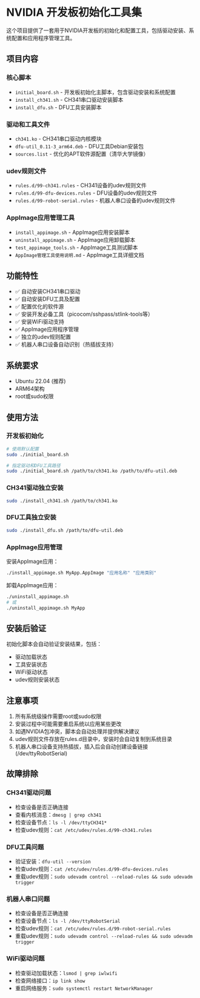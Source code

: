 # NVIDIA 开发板初始化工具集

这个项目提供了一套用于NVIDIA开发板的初始化和配置工具，包括驱动安装、系统配置和应用程序管理工具。

## 项目内容

### 核心脚本
- `initial_board.sh` - 开发板初始化主脚本，包含驱动安装和系统配置
- `install_ch341.sh` - CH341串口驱动安装脚本
- `install_dfu.sh` - DFU工具安装脚本

### 驱动和工具文件
- `ch341.ko` - CH341串口驱动内核模块
- `dfu-util_0.11-3_arm64.deb` - DFU工具Debian安装包
- `sources.list` - 优化的APT软件源配置（清华大学镜像）

### udev规则文件
- `rules.d/99-ch341.rules` - CH341设备的udev规则文件
- `rules.d/99-dfu-devices.rules` - DFU设备的udev规则文件
- `rules.d/99-robot-serial.rules` - 机器人串口设备的udev规则文件

### AppImage应用管理工具
- `install_appimage.sh` - AppImage应用安装脚本
- `uninstall_appimage.sh` - AppImage应用卸载脚本
- `test_appimage_tools.sh` - AppImage工具测试脚本
- `AppImage管理工具使用说明.md` - AppImage工具详细文档

## 功能特性

- ✅ 自动安装CH341串口驱动
- ✅ 自动安装DFU工具及配置
- ✅ 配置优化的软件源
- ✅ 安装开发必备工具（picocom/sshpass/stlink-tools等）
- ✅ 安装WiFi驱动支持
- ✅ AppImage应用程序管理
- ✅ 独立的udev规则配置
- ✅ 机器人串口设备自动识别（热插拔支持）

## 系统要求

- Ubuntu 22.04 (推荐)
- ARM64架构
- root或sudo权限

## 使用方法

### 开发板初始化

```bash
# 使用默认配置
sudo ./initial_board.sh

# 指定驱动和DFU工具路径
sudo ./initial_board.sh /path/to/ch341.ko /path/to/dfu-util.deb
```

### CH341驱动独立安装

```bash
sudo ./install_ch341.sh /path/to/ch341.ko
```

### DFU工具独立安装

```bash
sudo ./install_dfu.sh /path/to/dfu-util.deb
```

### AppImage应用管理

安装AppImage应用：
```bash
./install_appimage.sh MyApp.AppImage "应用名称" "应用类别"
```

卸载AppImage应用：
```bash
./uninstall_appimage.sh
# 或
./uninstall_appimage.sh MyApp
```

## 安装后验证

初始化脚本会自动验证安装结果，包括：
- 驱动加载状态
- 工具安装状态
- WiFi驱动状态
- udev规则安装状态

## 注意事项

1. 所有系统级操作需要root或sudo权限
2. 安装过程中可能需要重启系统以应用某些更改
3. 如遇NVIDIA包冲突，脚本会自动处理并提供解决建议
4. udev规则文件存放在rules.d目录中，安装时会自动复制到系统目录
5. 机器人串口设备支持热插拔，插入后会自动创建设备链接(/dev/ttyRobotSerial)

## 故障排除

### CH341驱动问题
- 检查设备是否正确连接
- 查看内核消息：`dmesg | grep ch341`
- 检查设备节点：`ls -l /dev/ttyCH341*`
- 检查udev规则：`cat /etc/udev/rules.d/99-ch341.rules`

### DFU工具问题
- 验证安装：`dfu-util --version`
- 检查udev规则：`cat /etc/udev/rules.d/99-dfu-devices.rules`
- 重载udev规则：`sudo udevadm control --reload-rules && sudo udevadm trigger`

### 机器人串口问题
- 检查设备是否正确连接
- 检查设备节点：`ls -l /dev/ttyRobotSerial`
- 检查udev规则：`cat /etc/udev/rules.d/99-robot-serial.rules`
- 重载udev规则：`sudo udevadm control --reload-rules && sudo udevadm trigger`

### WiFi驱动问题
- 检查驱动加载状态：`lsmod | grep iwlwifi`
- 检查网络接口：`ip link show`
- 重启网络服务：`sudo systemctl restart NetworkManager` 